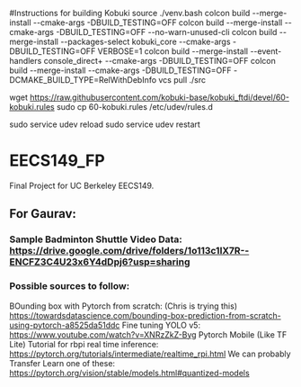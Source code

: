 #Instructions for building Kobuki
source ./venv.bash
colcon build --merge-install --cmake-args -DBUILD_TESTING=OFF
colcon build --merge-install --cmake-args -DBUILD_TESTING=OFF --no-warn-unused-cli
colcon build --merge-install --packages-select kobuki_core --cmake-args -DBUILD_TESTING=OFF
VERBOSE=1 colcon build --merge-install --event-handlers console_direct+ --cmake-args -DBUILD_TESTING=OFF
colcon build --merge-install --cmake-args -DBUILD_TESTING=OFF -DCMAKE_BUILD_TYPE=RelWithDebInfo
vcs pull ./src

wget https://raw.githubusercontent.com/kobuki-base/kobuki_ftdi/devel/60-kobuki.rules
sudo cp 60-kobuki.rules /etc/udev/rules.d

sudo service udev reload
sudo service udev restart


# EECS149_FP
Final Project for UC Berkeley EECS149.

## For Gaurav:
### Sample Badminton Shuttle Video Data: https://drive.google.com/drive/folders/1o113c1IX7R--ENCFZ3C4U23x6Y4dDpj6?usp=sharing
### Possible sources to follow:
BOunding box with Pytorch from scratch: (Chris is trying this)
https://towardsdatascience.com/bounding-box-prediction-from-scratch-using-pytorch-a8525da51ddc
Fine tuning YOLO v5: https://www.youtube.com/watch?v=XNRzZkZ-Byg
Pytorch Mobile (Like TF Lite) Tutorial for rbpi real time inference: https://pytorch.org/tutorials/intermediate/realtime_rpi.html
We can probably Transfer Learn one of these: 
https://pytorch.org/vision/stable/models.html#quantized-models
 
